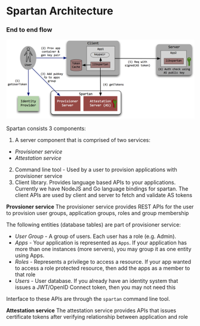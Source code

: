 # Spartan Architecture


### End to end flow

<img src="./highlevel-flow.png">

Spartan consists 3 components:

1. A server component that is comprised of two services: 

* *Provisioner service*
* *Attestation service*

2. Command line tool - Used by a user to provision applications with provisioner service
3. Client library. Provides language based APIs to your applications. Currently we have NodeJS and Go language bindings for spartan. The client APIs are used by client and server to fetch and validate AS tokens
 
**Provsioner service**
The provisioner service provides REST APIs for the user to provision user groups, application groups, roles and group membership

The following entities (database tables) are part of provisioner service:

* *User Group* - A group of users. Each user has a role (e.g. Admin).
* *Apps* - Your application is represented as `Apps`. If your application has more than one instances (more servers), you may group it as one entity using Apps. 
* *Roles* - Represents a privilege to access a resource. If your app wanted to access a role protected resource, then add the apps as a member to that role 
* *Users* - User database. If you already have an identity system that issues a JWT/OpenID Connect token, then you may not need this

Interface to these APIs are through the `spartan` command line tool. 

**Attestation service**
The attestation service provides APIs that issues certificate tokens after verifying relationship between application and role 
